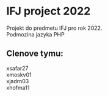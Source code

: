 # IFJ project 2022  
Projekt do predmetu IFJ pro rok 2022.  
Podmozina jazyka PHP  
  
## Clenove tymu:  
xsafar27  
xmoskv01  
xjadrn03  
xhofma11
